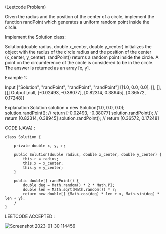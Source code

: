 (Leetcode Problem) 

Given the radius and the position of the center of a circle, implement the function randPoint which generates a uniform random point inside the circle.

Implement the Solution class:

Solution(double radius, double x_center, double y_center) initializes the object with the radius of the circle radius and the position of the center (x_center, y_center).
randPoint() returns a random point inside the circle. A point on the circumference of the circle is considered to be in the circle. The answer is returned as an array [x, y].
 

Example 1:

Input
["Solution", "randPoint", "randPoint", "randPoint"]
[[1.0, 0.0, 0.0], [], [], []]
Output
[null, [-0.02493, -0.38077], [0.82314, 0.38945], [0.36572, 0.17248]]

Explanation
Solution solution = new Solution(1.0, 0.0, 0.0);
solution.randPoint(); // return [-0.02493, -0.38077]
solution.randPoint(); // return [0.82314, 0.38945]
solution.randPoint(); // return [0.36572, 0.17248]


CODE (JAVA) :

```
class Solution {

    private double x, y, r;
    
    public Solution(double radius, double x_center, double y_center) {
        this.r = radius;
        this.x = x_center;
        this.y = y_center;
    }

    public double[] randPoint() {
        double deg = Math.random() * 2 * Math.PI;
        double len = Math.sqrt(Math.random()) * r;
        return new double[] {Math.cos(deg) * len + x, Math.sin(deg) * len + y};
    }
}

```
LEETCODE ACCEPTED :

![Screenshot 2023-01-30 114456](https://user-images.githubusercontent.com/73281015/215402003-2c162cb1-5861-4718-a513-f7e2454d9be9.png)
